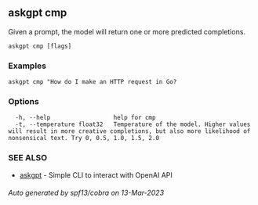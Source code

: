 ## askgpt cmp

Given a prompt, the model will return one or more predicted completions.  

```
askgpt cmp [flags]
```

### Examples

```
askgpt cmp "How do I make an HTTP request in Go?
```

### Options

```
  -h, --help                  help for cmp
  -t, --temperature float32   Temperature of the model. Higher values will result in more creative completions, but also more likelihood of nonsensical text. Try 0, 0.5, 1.0, 1.5, 2.0
```

### SEE ALSO

* [askgpt](askgpt.md)	 - Simple CLI to interact with OpenAI API

###### Auto generated by spf13/cobra on 13-Mar-2023
